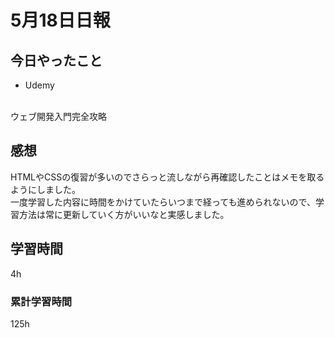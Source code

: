 # 5月18日日報

##  今日やったこと
* Udemy
<br>
ウェブ開発入門完全攻略
<br>

##  感想
HTMLやCSSの復習が多いのでさらっと流しながら再確認したことはメモを取るようにしました。
<br>
一度学習した内容に時間をかけていたらいつまで経っても進められないので、学習方法は常に更新していく方がいいなと実感しました。
<br>

##  学習時間
4h
###  累計学習時間
125h